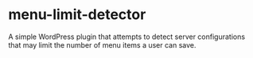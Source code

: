 menu-limit-detector
===================

A simple WordPress plugin that attempts to detect server configurations that may limit the number of menu items a user can save.
